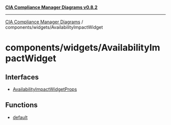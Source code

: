 [**CIA Compliance Manager Diagrams v0.8.2**](../../../README.md)

***

[CIA Compliance Manager Diagrams](../../../modules.md) / components/widgets/AvailabilityImpactWidget

# components/widgets/AvailabilityImpactWidget

## Interfaces

- [AvailabilityImpactWidgetProps](interfaces/AvailabilityImpactWidgetProps.md)

## Functions

- [default](functions/default.md)
